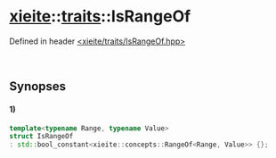 # [xieite](../../xieite.md)\:\:[traits](../../traits.md)\:\:IsRangeOf
Defined in header [<xieite/traits/IsRangeOf.hpp>](../../../include/xieite/traits/IsRangeOf.hpp)

&nbsp;

## Synopses
#### 1)
```cpp
template<typename Range, typename Value>
struct IsRangeOf
: std::bool_constant<xieite::concepts::RangeOf<Range, Value>> {};
```
